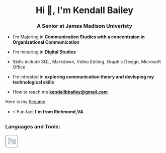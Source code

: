 <h1 align="center">Hi 👋, I'm Kendall Bailey</h1>
<h3 align="center">A Senior at James Madison Univeristy</h3>

- I'm Majoring in **Communication Studies with a concentraion in Organizational Communication**

- I'm minoring in **Digital Studies**

- Skills include SQL, Markdown, Video Editing, Graphic Design, Microsoft Office

- I'm intrested in **exploring communication theory and devloping my technological skills**

-  How to reach me **kendallbbailey@gmail.com**

Here is my [Resume](https://docs.google.com/document/d/1SgbqnqWEjRviH2BXobE0TwHrBjGiiNTj/edit?usp=sharing&ouid=107088354735696690013&rtpof=true&sd=true)

- ⚡ Fun fact **I'm from Richmond,VA**
<h3 align="left">Languages and Tools:</h3>
<p align="left"> <a href="https://www.photoshop.com/en" target="_blank" rel="noreferrer"> <img src="https://raw.githubusercontent.com/devicons/devicon/master/icons/photoshop/photoshop-line.svg" alt="photoshop" width="40" height="40"/> </a> </p>
